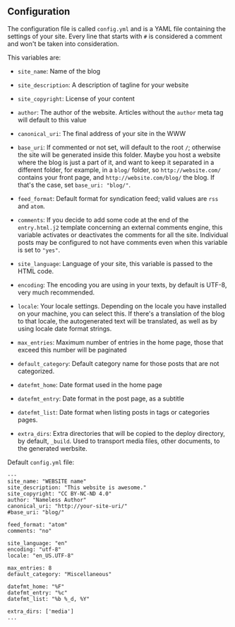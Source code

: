 <!-- vim: set ft=markdown fenc=utf-8 tw=72 nowrap: -->
<!-- Version: pynfact-1.0.2.dev4 -->

Configuration
-------------

The configuration file is called `config.yml` and is a YAML file
containing the settings of your site.  Every line that starts with `#`
is considered a comment and won't be taken into consideration.

This variables are:

  * `site_name`: Name of the blog

  * `site_description`: A description of tagline for your website

  * `site_copyright`: License of your content

  * `author`: The author of the website.  Articles without the `author`
    meta tag will default to this value

  * `canonical_uri`: The final address of your site in the WWW

  * `base_uri`: If commented or not set, will default to the root `/`;
    otherwise the site will be generated inside this folder.  Maybe you
    host a website where the blog is just a part of it, and want to keep
    it separated in a different folder, for example, in a `blog/`
    folder, so `http://website.com/` contains your front page, and
    `http://website.com/blog/` the blog.  If that's the case, set
    `base_uri: "blog/"`.

  * `feed_format`: Default format for syndication feed; valid values are
    `rss` and `atom`.

  * `comments`: If you decide to add some code at the end of the
    `entry.html.j2` template concerning an external comments engine,
    this variable activates or deactivates the comments for all the
    site.  Individual posts may be configured to not have comments even
    when this variable is set to `"yes"`.

  * `site_language`: Language of your site, this variable is passed to
    the HTML code.

  * `encoding`: The encoding you are using in your texts, by default is
    UTF-8, very much recommended.

  * `locale`: Your locale settings.  Depending on the locale you have
    installed on your machine, you can select this.  If there's a
    translation of the blog to that locale, the autogenerated text will
    be translated, as well as by using locale date format strings.

  * `max_entries`: Maximum number of entries in the home page, those
    that exceed this number will be paginated

  * `default_category`: Default category name for those posts that are
    not categorized.

  * `datefmt_home`: Date format used in the home page

  * `datefmt_entry`: Date format in the post page, as a subtitle

  * `datefmt_list`: Date format when listing posts in tags or categories
    pages.

  * `extra_dirs`: Extra directories that will be copied to the deploy
    directory, by default, `_build`.  Used to transport media files,
    other documents, to the generated werbsite.

Default `config.yml` file:

    ---
    site_name: "WEBSITE name"
    site_description: "This website is awesome."
    site_copyright: "CC BY-NC-ND 4.0"
    author: "Nameless Author"
    canonical_uri: "http://your-site-uri/"
    #base_uri: "blog/"

    feed_format: "atom"
    comments: "no"

    site_language: "en"
    encoding: "utf-8"
    locale: "en_US.UTF-8"

    max_entries: 8
    default_category: "Miscellaneous"

    datefmt_home: "%F"
    datefmt_entry: "%c"
    datefmt_list: "%b %_d, %Y"

    extra_dirs: ['media']
    ...


